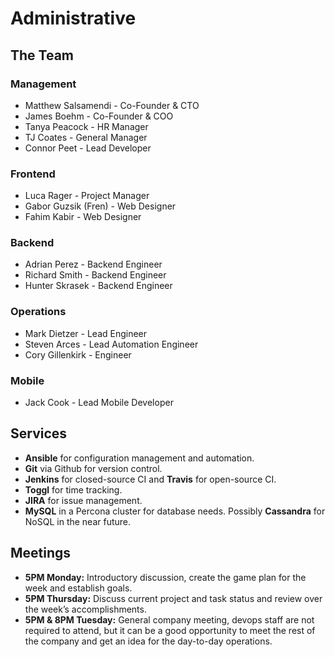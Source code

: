 # Administrative

## The Team

### Management
 * Matthew Salsamendi - Co-Founder & CTO
 * James Boehm - Co-Founder & COO
 * Tanya Peacock - HR Manager
 * TJ Coates - General Manager
 * Connor Peet - Lead Developer

### Frontend
 * Luca Rager - Project Manager
 * Gabor Guzsik (Fren) - Web Designer
 * Fahim Kabir - Web Designer

### Backend
 * Adrian Perez - Backend Engineer
 * Richard Smith - Backend Engineer
 * Hunter Skrasek - Backend Engineer

### Operations
 * Mark Dietzer - Lead Engineer
 * Steven Arces - Lead Automation Engineer
 * Cory Gillenkirk - Engineer

### Mobile
 * Jack Cook - Lead Mobile Developer

## Services

 * **Ansible** for configuration management and automation.
 * **Git** via Github for version control.
 * **Jenkins** for closed-source CI and **Travis** for open-source CI.
 * **Toggl** for time tracking.
 * **JIRA** for issue management.
 * **MySQL** in a Percona cluster for database needs. Possibly **Cassandra** for NoSQL in the near future.

## Meetings

 * **5PM Monday:** Introductory discussion, create the game plan for the week and establish goals.
 * **5PM Thursday:** Discuss current project and task status and review over the week’s accomplishments.
 * **5PM & 8PM Tuesday:** General company meeting, devops staff are not required to attend, but it can be a good opportunity to meet the rest of the company and get an idea for the day-to-day operations.
